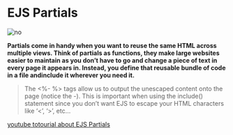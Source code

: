 
# EJS Partials

![no](https://scotch-res.cloudinary.com/image/upload/w_1500,q_auto:good,f_auto/media/https://scotch.io/wp-content/uploads/2014/07/nodejs-templating-with-ejs.jpg)


**Partials come in handy when you want to reuse the same HTML across multiple views. Think of partials as functions, they make large websites easier to maintain as you don’t have to go and change a piece of text in every page it appears in. Instead, you define that reusable bundle of code in a file andinclude it wherever you need it.**

>The <%- %> tags allow us to output the unescaped content onto the page (notice the -). This is important when using the include() statement since you don’t want EJS to escape your HTML characters like ‘<’, ‘>’, etc…

[youtube totourial about EJS Partials](https://www.youtube.com/watch?v=3_xEEH4fTEk&t=0s&index=7&list=PL7sCSgsRZ-slYARh3YJIqPGZqtGVqZRGt)
